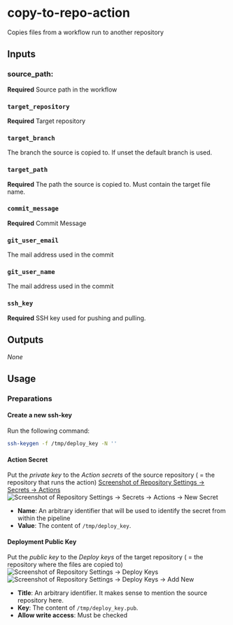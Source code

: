 # copy-to-repo-action
Copies files from a workflow run to another repository

## Inputs

### source_path:
**Required**
Source path in the workflow

### `target_repository`
**Required**
Target repository

### `target_branch`
The branch the source is copied to. If unset the default branch is used.

### `target_path`
**Required**
The path the source is copied to. Must contain the target file name.

### `commit_message`
**Required**
Commit Message

### `git_user_email`
The mail address used in the commit

### `git_user_name`
The mail address used in the commit

### `ssh_key`
**Required**
SSH key used for pushing and pulling.

## Outputs

*None*

## Usage

### Preparations

#### Create a new ssh-key

Run the following command:
```bash
ssh-keygen -f /tmp/deploy_key -N ''
```

#### Action Secret

Put the *private key* to the *Action secrets* of the source repository ( = the
repository that runs the action)
[Screenshot of Repository Settings -> Secrets -> Actions](https://user-images.githubusercontent.com/1056976/174482709-b97e1ff7-06f4-4346-a31c-71e115d26166.png)
![Screenshot of Repository Settings -> Secrets -> Actions -> New Secret](https://user-images.githubusercontent.com/1056976/174482811-ccbdf426-9cd2-47d9-a84b-d671c11b7faf.png)
* **Name**: An arbitrary identifier that will be used to identify the secret from within the pipeline
* **Value**: The content of `/tmp/deploy_key`.

#### Deployment Public Key

Put the *public key* to the *Deploy keys* of the target repository ( = the
repository where the files are copied to)
![Screenshot of Repository Settings -> Deploy Keys](https://user-images.githubusercontent.com/1056976/174483200-bd59e770-06ba-4076-87d7-8bed505b85cb.png)
![Screenshot of Repository Settings -> Deploy Keys -> Add New](https://user-images.githubusercontent.com/1056976/174484336-0aa1bf3f-deba-4dd0-896d-ffa28b9103c1.png)
* **Title**: An arbitrary identifier. It makes sense to mention the source repository here.
* **Key**: The content of `/tmp/deploy_key.pub`.
* **Allow write access**: Must be checked
